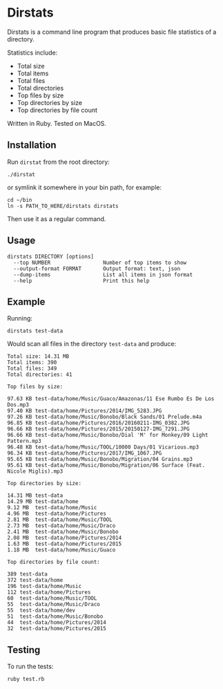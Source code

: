 # Dirstats

Dirstats is a command line program that produces basic file statistics of a directory.

Statistics include:

- Total size
- Total items
- Total files
- Total directories
- Top files by size
- Top directories by size
- Top directories by file count

Written in Ruby. Tested on MacOS.

## Installation

Run `dirstat` from the root directory:

    ./dirstat

or symlink it somewhere in your bin path, for example:

    cd ~/bin
    ln -s PATH_TO_HERE/dirstats dirstats

Then use it as a regular command.
  
## Usage

    dirstats DIRECTORY [options]
      --top NUMBER                 Number of top items to show
      --output-format FORMAT       Output format: text, json
      --dump-items                 List all items in json format
      --help                       Print this help

## Example

Running:

    dirstats test-data

Would scan all files in the directory `test-data` and produce:

    Total size: 14.31 MB
    Total items: 390
    Total files: 349
    Total directories: 41
    
    Top files by size:
    
    97.63 KB test-data/home/Music/Guaco/Amazonas/11 Ese Rumbo Es De Los Dos.mp3
    97.40 KB test-data/home/Pictures/2014/IMG_5283.JPG
    97.26 KB test-data/home/Music/Bonobo/Black Sands/01 Prelude.m4a
    96.85 KB test-data/home/Pictures/2016/20160211-IMG_0382.JPG
    96.66 KB test-data/home/Pictures/2015/20150127-IMG_7291.JPG
    96.66 KB test-data/home/Music/Bonobo/Dial 'M' for Monkey/09 Light Pattern.mp3
    96.48 KB test-data/home/Music/TOOL/10000 Days/01 Vicarious.mp3
    96.34 KB test-data/home/Pictures/2017/IMG_1067.JPG
    95.65 KB test-data/home/Music/Bonobo/Migration/04 Grains.mp3
    95.61 KB test-data/home/Music/Bonobo/Migration/06 Surface (Feat. Nicole Miglis).mp3
    
    Top directories by size:
    
    14.31 MB test-data
    14.29 MB test-data/home
    9.12 MB  test-data/home/Music
    4.96 MB  test-data/home/Pictures
    2.81 MB  test-data/home/Music/TOOL
    2.73 MB  test-data/home/Music/Draco
    2.41 MB  test-data/home/Music/Bonobo
    2.08 MB  test-data/home/Pictures/2014
    1.63 MB  test-data/home/Pictures/2015
    1.18 MB  test-data/home/Music/Guaco
    
    Top directories by file count:
    
    389 test-data
    372 test-data/home
    196 test-data/home/Music
    112 test-data/home/Pictures
    60  test-data/home/Music/TOOL
    55  test-data/home/Music/Draco
    55  test-data/home/dev
    51  test-data/home/Music/Bonobo
    44  test-data/home/Pictures/2014
    32  test-data/home/Pictures/2015

## Testing

To run the tests:

    ruby test.rb
